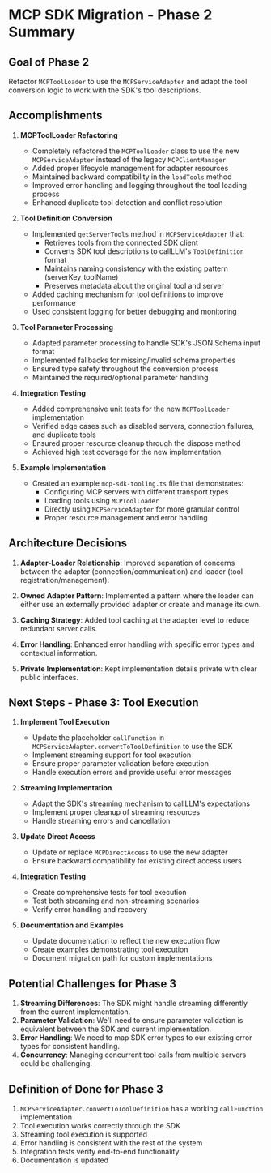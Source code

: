 # MCP SDK Migration - Phase 2 Summary

## Goal of Phase 2
Refactor `MCPToolLoader` to use the `MCPServiceAdapter` and adapt the tool conversion logic to work with the SDK's tool descriptions.

## Accomplishments

1. **MCPToolLoader Refactoring**
   - Completely refactored the `MCPToolLoader` class to use the new `MCPServiceAdapter` instead of the legacy `MCPClientManager`
   - Added proper lifecycle management for adapter resources
   - Maintained backward compatibility in the `loadTools` method
   - Improved error handling and logging throughout the tool loading process
   - Enhanced duplicate tool detection and conflict resolution

2. **Tool Definition Conversion**
   - Implemented `getServerTools` method in `MCPServiceAdapter` that:
     - Retrieves tools from the connected SDK client
     - Converts SDK tool descriptions to callLLM's `ToolDefinition` format
     - Maintains naming consistency with the existing pattern (serverKey_toolName)
     - Preserves metadata about the original tool and server
   - Added caching mechanism for tool definitions to improve performance
   - Used consistent logging for better debugging and monitoring

3. **Tool Parameter Processing**
   - Adapted parameter processing to handle SDK's JSON Schema input format
   - Implemented fallbacks for missing/invalid schema properties
   - Ensured type safety throughout the conversion process
   - Maintained the required/optional parameter handling

4. **Integration Testing**
   - Added comprehensive unit tests for the new `MCPToolLoader` implementation
   - Verified edge cases such as disabled servers, connection failures, and duplicate tools
   - Ensured proper resource cleanup through the dispose method
   - Achieved high test coverage for the new implementation

5. **Example Implementation**
   - Created an example `mcp-sdk-tooling.ts` file that demonstrates:
     - Configuring MCP servers with different transport types
     - Loading tools using `MCPToolLoader`
     - Directly using `MCPServiceAdapter` for more granular control
     - Proper resource management and error handling

## Architecture Decisions

1. **Adapter-Loader Relationship**: Improved separation of concerns between the adapter (connection/communication) and loader (tool registration/management).

2. **Owned Adapter Pattern**: Implemented a pattern where the loader can either use an externally provided adapter or create and manage its own.

3. **Caching Strategy**: Added tool caching at the adapter level to reduce redundant server calls.

4. **Error Handling**: Enhanced error handling with specific error types and contextual information.

5. **Private Implementation**: Kept implementation details private with clear public interfaces.

## Next Steps - Phase 3: Tool Execution

1. **Implement Tool Execution**
   - Update the placeholder `callFunction` in `MCPServiceAdapter.convertToToolDefinition` to use the SDK
   - Implement streaming support for tool execution
   - Ensure proper parameter validation before execution
   - Handle execution errors and provide useful error messages

2. **Streaming Implementation**
   - Adapt the SDK's streaming mechanism to callLLM's expectations
   - Implement proper cleanup of streaming resources
   - Handle streaming errors and cancellation

3. **Update Direct Access**
   - Update or replace `MCPDirectAccess` to use the new adapter
   - Ensure backward compatibility for existing direct access users

4. **Integration Testing**
   - Create comprehensive tests for tool execution
   - Test both streaming and non-streaming scenarios
   - Verify error handling and recovery

5. **Documentation and Examples**
   - Update documentation to reflect the new execution flow
   - Create examples demonstrating tool execution
   - Document migration path for custom implementations

## Potential Challenges for Phase 3

1. **Streaming Differences**: The SDK might handle streaming differently from the current implementation.
2. **Parameter Validation**: We'll need to ensure parameter validation is equivalent between the SDK and current implementation.
3. **Error Handling**: We need to map SDK error types to our existing error types for consistent handling.
4. **Concurrency**: Managing concurrent tool calls from multiple servers could be challenging.

## Definition of Done for Phase 3

1. `MCPServiceAdapter.convertToToolDefinition` has a working `callFunction` implementation
2. Tool execution works correctly through the SDK
3. Streaming tool execution is supported
4. Error handling is consistent with the rest of the system
5. Integration tests verify end-to-end functionality
6. Documentation is updated 